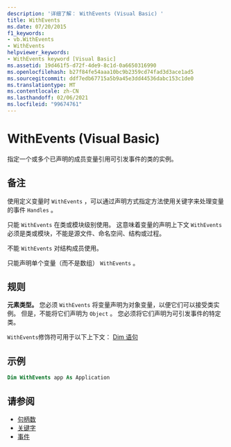 ```yaml
---
description: '详细了解： WithEvents (Visual Basic) '
title: WithEvents
ms.date: 07/20/2015
f1_keywords:
- vb.WithEvents
- WithEvents
helpviewer_keywords:
- WithEvents keyword [Visual Basic]
ms.assetid: 19d461f5-d72f-4de9-8c1d-0a6650316990
ms.openlocfilehash: b27f84fe54aaa10bc9b2359cd74fad3d3ace1ad5
ms.sourcegitcommit: ddf7edb67715a5b9a45e3dd44536dabc153c1de0
ms.translationtype: MT
ms.contentlocale: zh-CN
ms.lasthandoff: 02/06/2021
ms.locfileid: "99674761"
---
```

# <a name="withevents-visual-basic"></a>WithEvents (Visual Basic)

指定一个或多个已声明的成员变量引用可引发事件的类的实例。

## <a name="remarks"></a>备注

使用定义变量时 `WithEvents` ，可以通过声明方式指定方法使用关键字来处理变量的事件 `Handles` 。

只能 `WithEvents` 在类或模块级别使用。 这意味着变量的声明上下文 `WithEvents` 必须是类或模块，不能是源文件、命名空间、结构或过程。

不能 `WithEvents` 对结构成员使用。

只能声明单个变量（而不是数组） `WithEvents` 。

## <a name="rules"></a>规则

**元素类型。** 您必须 `WithEvents` 将变量声明为对象变量，以便它们可以接受类实例。 但是，不能将它们声明为 `Object` 。 您必须将它们声明为可引发事件的特定类。

`WithEvents`修饰符可用于以下上下文： [Dim 语句](../statements/dim-statement.md)

## <a name="example"></a>示例

```vb
Dim WithEvents app As Application
```

## <a name="see-also"></a>请参阅

- [句柄数](../statements/handles-clause.md)
- [关键字](../keywords/index.md)
- [事件](../../programming-guide/language-features/events/index.md)
